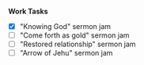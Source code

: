 **Work Tasks**

- [X] "Knowing God" sermon jam
- [ ] "Come forth as gold" sermon jam
- [ ] "Restored relationship" sermon jam
- [ ] "Arrow of Jehu" sermon jam
